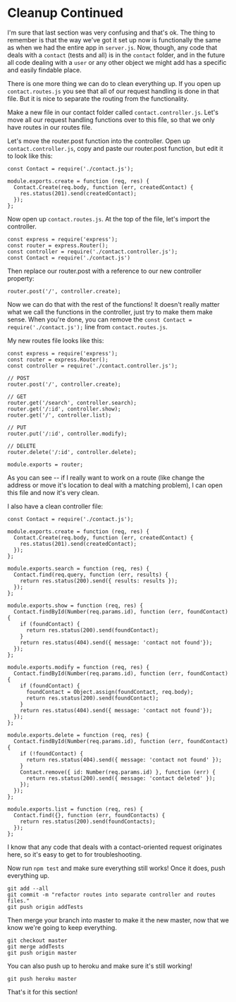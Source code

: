 # Cleanup Continued

I'm sure that last section was very confusing and that's ok. The thing to remember is that the way we've got it set up now is functionally the same as when we had the entire app in `server.js`.  Now, though, any code that deals with a `contact` (tests and all) is in the `contact` folder, and in the future all code dealing with a `user` or any other object we might add has a specific and easily findable place.

There is one more thing we can do to clean everything up.  If you open up `contact.routes.js` you see that all of our request handling is done in that file.  But it is nice to separate the routing from the functionality.

Make a new file in our contact folder called `contact.controller.js`.  Let's move all our request handling functions over to this file, so that we only have routes in our routes file.

Let's move the router.post function into the controller.  Open up `contact.controller.js`, copy and paste our router.post function, but edit it to look like this:
```
const Contact = require('./contact.js');

module.exports.create = function (req, res) {
  Contact.Create(req.body, function (err, createdContact) {
    res.status(201).send(createdContact);
  });
};
```

Now open up `contact.routes.js`.  At the top of the file, let's import the controller.
```
const express = require('express');
const router = express.Router();
const controller = require('./contact.controller.js');
const Contact = require('./contact.js')
```

Then replace our router.post with a reference to our new controller property:

```
router.post('/', controller.create);
```

Now we can do that with the rest of the functions!  It doesn't really matter what we call the functions in the controller, just try to make them make sense.  When you're done, you can remove the `const Contact = require('./contact.js');` line from `contact.routes.js`.

 My new routes file looks like this:
```
const express = require('express');
const router = express.Router();
const controller = require('./contact.controller.js');

// POST
router.post('/', controller.create); 

// GET
router.get('/search', controller.search);
router.get('/:id', controller.show);
router.get('/', controller.list);

// PUT
router.put('/:id', controller.modify);

// DELETE
router.delete('/:id', controller.delete);

module.exports = router;
```

As you can see -- if I really want to work on a route (like change the address or move it's location to deal with a matching problem), I can open this file and now it's very clean.

I also have a clean controller file:
```
const Contact = require('./contact.js');

module.exports.create = function (req, res) {
  Contact.Create(req.body, function (err, createdContact) {
    res.status(201).send(createdContact);
  });
};

module.exports.search = function (req, res) {
  Contact.find(req.query, function (err, results) {
    return res.status(200).send({ results: results });
  });
};

module.exports.show = function (req, res) {
  Contact.findById(Number(req.params.id), function (err, foundContact) {
    if (foundContact) {
      return res.status(200).send(foundContact);
    }
    return res.status(404).send({ message: 'contact not found'});
  });
};

module.exports.modify = function (req, res) {
  Contact.findById(Number(req.params.id), function (err, foundContact) {
    if (foundContact) {
      foundContact = Object.assign(foundContact, req.body);
      return res.status(200).send(foundContact);
    }
    return res.status(404).send({ message: 'contact not found'});
  });
};

module.exports.delete = function (req, res) {
  Contact.findById(Number(req.params.id), function (err, foundContact) {
    if (!foundContact) {
      return res.status(404).send({ message: 'contact not found' });
    }
    Contact.remove({ id: Number(req.params.id) }, function (err) {
      return res.status(200).send({ message: 'contact deleted' });
    });
  });
};

module.exports.list = function (req, res) {
  Contact.find({}, function (err, foundContacts) {
    return res.status(200).send(foundContacts);
  });
};
```

I know that any code that deals with a contact-oriented request originates here, so it's easy to get to for troubleshooting.

Now run `npm test` and make sure everything still works!  Once it does, push everything up.
```
git add --all
git commit -m "refactor routes into separate controller and routes files."
git push origin addTests
```

Then merge your branch into master to make it the new master, now that we know we're going to keep everything.
```
git checkout master
git merge addTests
git push origin master
```

You can also push up to heroku and make sure it's still working!
```
git push heroku master
```

That's it for this section!
